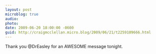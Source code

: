 ```yaml
---
layout: post
microblog: true
audio: 
photo: 
date: 2009-06-20 18:00:00 -0600
guid: http://craigmcclellan.micro.blog/2009/06/21/t2259109666.html
---
```

Thank you @DrEasley for an AWESOME message tonight.
